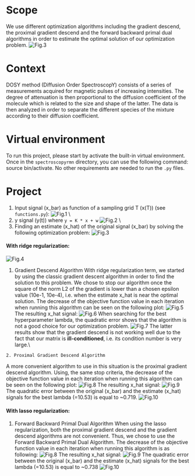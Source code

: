 # Scope
We use different optimization algorithms including the gradient descend, the proximal gradient descend and the forward backward primal dual algorithms in order to estimate the optimal solution of our optimization problem.
![Fig.3](./include/optim_pb.png "optimization problem")

# Context
DOSY method (Diffusion Order SpectroscopY) consists of a series of measurements acquired for magnetic pulses of increasing intensities. The degree of attenuation is then proportional to the diffusion coefficient of the molecule which is related to the size and shape of the latter. The data is then analyzed in order to separate the different species of the mixture according to their diffusion coefficient.

# Virtual environment
To run this project, please start by activate the built-in virtual environment. Once in the `spectroscopyrmn` directory, you can use the following command: source bin/activate. No other requirements are needed to run the `.py` files.


# Project
1. Input signal (x_bar) as function of a sampling grid T (x(T)) (see `functions.py`):
![Fig.1](./figures/original_signal.png "Original Signal")
\
2. y signal (y(t)) where ```y = K * x + w```
![Fig.2](./figures/y(t).png "y signal")
\
3. Finding an estimate (x_hat) of the original signal (x_bar) by solving the following optimization problem:
![Fig.3](./include/optim_pb.png "optimization problem")
#### With ridge regularization:
   ![Fig.4](./include/regu_term.png "regularization term: ridge")
   1. Gradient Descend Algorithm
   With ridge regularization term, we started by using the classic gradient descent algorithm in order to find the solution to this problem. We chose to stop our algorithm once the square of the norm L2 of the gradient is lower than a chosen epsilon value (10e-1, 10e-4), i.e. when the estimate x_hat is near the optimal solution. The decrease of the objective function value in each iteration when running this algorithm can be seen on the following plot: 
   ![Fig.5](./figures/objective_history_grdt_dscd_ridge.png "Objective fct history with gradient descend algorithm")
   The resulting x_hat signal: 
   ![Fig.6](./figures/x_hat_grdt_dscd_ridge.png "Estimated x_hat signal using gradient descend algorithm (with ridge regularization)")
   When searching for the best hyperparameter lambda, the quadratic error shows that the algorithm is not a good choice for our optimization problem.
   ![Fig.7](./figures/quadratic_error_grdt_dscd_ridge.png "Quadratic error x_bar vs x_hat using gradient descend algorithm")
   The latter results show that the gradient descend is not working well due to the fact that our matrix is **ill-conditioned**, i.e. its condition number is very large.\

    2. Proximal Gradient Descend Algorithm
   A more convenient algorithm to use in this situation is the proximal gradient descend algorithm.  Using, the same stop criteria, the decrease of the objective function value in each iteration when running this algorithm can be seen on the following plot: 
   ![Fig.8](./figures/objective_history_prox_ridge.png "Objective fct history with proximal gradient descend algorithm")
   The resulting x_hat signal: 
   ![Fig.9](./figures/x_hat_grdt_dscd_ridge.png "Estimated x_hat signal using proximal gradient descend algorithm (with ridge regularization)")
   The quadratic error between the original (x_bar) and the estimate (x_hat) signals for the best lambda (=10.53) is equal to ~0.719.
   ![Fig.10](./figures/quadratic_error_prox_ridge.png "Quadratic error x_bar vs x_hat using proximal gradient descend algorithm")

#### With lasso regularization:
   1. Forward Backward Primal Dual Algorithm
   When using the lasso regularization, both the proximal gradient descend and the gradient descend algorithms are not convenient. Thus, we chose to use the Forward Backward Primal Dual Algorithm.
   The decrease of the objective function value in each iteration when running this algorithm is as following:
   ![Fig.8](./figures/objective_history_lasso.png "Objective fct history with the forward backward primal dual algorithm")
   The resulting x_hat signal: 
   ![Fig.9](./figures/x_hat_lasso.png "Estimated x_hat signal using forward backward primal dual algorithm (with lasso regularization)")
   The quadratic error between the original (x_bar) and the estimate (x_hat) signals for the best lambda (=10.53) is equal to ~0.738
   ![Fig.10](./figures/quadratic_error_lasso.png "Quadratic error x_bar vs x_hat using forward backward primal dual algorithm")


